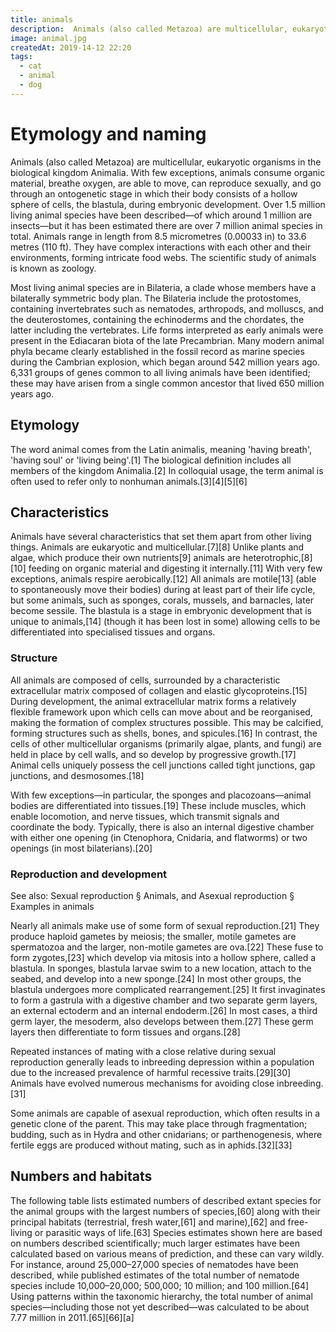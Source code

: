 ```yaml
---
title: animals
description:  Animals (also called Metazoa) are multicellular, eukaryotic organisms in the biological kingdom Animalia. With few exceptions, animals consume organic material, breathe oxygen, are able to move, can reproduce sexually, and go through an ontogenetic stage in which their body consists of a hollow sphere of cells, the blastula, during embryonic development. Over 1.5 million living animal species have been described—of which around 1 million are insects—but it has been estimated there are over 7 million animal species in total. Animals range in length from 8.5 micrometres (0.00033 in) to 33.6 metres (110 ft). They have complex interactions with each other and their environments, forming intricate food webs. The scientific study of animals is known as zoology. Most living animal species are in Bilateria, a clade whose members have a bilaterally symmetric body plan. The Bilateria include the protostomes, containing invertebrates such as nematodes, arthropods, and molluscs, and the deuterostomes, containing the echinoderms and the chordates, the latter including the vertebrates. Life forms interpreted as early animals were present in the Ediacaran biota of the late Precambrian. Many modern animal phyla became clearly established in the fossil record as marine species during the Cambrian explosion, which began around 542 million years ago. 6,331 groups of genes common to all living animals have been identified; these may have arisen from a single common ancestor that lived 650 million years ago.
image: animal.jpg
createdAt: 2019-14-12 22:20
tags:
  - cat
  - animal
  - dog
---
```

# Etymology and naming
Animals (also called Metazoa) are multicellular, eukaryotic organisms in the biological kingdom Animalia. With few exceptions, animals consume organic material, breathe oxygen, are able to move, can reproduce sexually, and go through an ontogenetic stage in which their body consists of a hollow sphere of cells, the blastula, during embryonic development. Over 1.5 million living animal species have been described—of which around 1 million are insects—but it has been estimated there are over 7 million animal species in total. Animals range in length from 8.5 micrometres (0.00033 in) to 33.6 metres (110 ft). They have complex interactions with each other and their environments, forming intricate food webs. The scientific study of animals is known as zoology.

Most living animal species are in Bilateria, a clade whose members have a bilaterally symmetric body plan. The Bilateria include the protostomes, containing invertebrates such as nematodes, arthropods, and molluscs, and the deuterostomes, containing the echinoderms and the chordates, the latter including the vertebrates. Life forms interpreted as early animals were present in the Ediacaran biota of the late Precambrian. Many modern animal phyla became clearly established in the fossil record as marine species during the Cambrian explosion, which began around 542 million years ago. 6,331 groups of genes common to all living animals have been identified; these may have arisen from a single common ancestor that lived 650 million years ago. 

## Etymology
The word animal comes from the Latin animalis, meaning 'having breath', 'having soul' or 'living being'.[1] The biological definition includes all members of the kingdom Animalia.[2] In colloquial usage, the term animal is often used to refer only to nonhuman animals.[3][4][5][6] 

## Characteristics
Animals have several characteristics that set them apart from other living things. Animals are eukaryotic and multicellular.[7][8] Unlike plants and algae, which produce their own nutrients[9] animals are heterotrophic,[8][10] feeding on organic material and digesting it internally.[11] With very few exceptions, animals respire aerobically.[12] All animals are motile[13] (able to spontaneously move their bodies) during at least part of their life cycle, but some animals, such as sponges, corals, mussels, and barnacles, later become sessile. The blastula is a stage in embryonic development that is unique to animals,[14] (though it has been lost in some) allowing cells to be differentiated into specialised tissues and organs. 

### Structure
All animals are composed of cells, surrounded by a characteristic extracellular matrix composed of collagen and elastic glycoproteins.[15] During development, the animal extracellular matrix forms a relatively flexible framework upon which cells can move about and be reorganised, making the formation of complex structures possible. This may be calcified, forming structures such as shells, bones, and spicules.[16] In contrast, the cells of other multicellular organisms (primarily algae, plants, and fungi) are held in place by cell walls, and so develop by progressive growth.[17] Animal cells uniquely possess the cell junctions called tight junctions, gap junctions, and desmosomes.[18]

With few exceptions—in particular, the sponges and placozoans—animal bodies are differentiated into tissues.[19] These include muscles, which enable locomotion, and nerve tissues, which transmit signals and coordinate the body. Typically, there is also an internal digestive chamber with either one opening (in Ctenophora, Cnidaria, and flatworms) or two openings (in most bilaterians).[20] 

### Reproduction and development
See also: Sexual reproduction § Animals, and Asexual reproduction § Examples in animals

Nearly all animals make use of some form of sexual reproduction.[21] They produce haploid gametes by meiosis; the smaller, motile gametes are spermatozoa and the larger, non-motile gametes are ova.[22] These fuse to form zygotes,[23] which develop via mitosis into a hollow sphere, called a blastula. In sponges, blastula larvae swim to a new location, attach to the seabed, and develop into a new sponge.[24] In most other groups, the blastula undergoes more complicated rearrangement.[25] It first invaginates to form a gastrula with a digestive chamber and two separate germ layers, an external ectoderm and an internal endoderm.[26] In most cases, a third germ layer, the mesoderm, also develops between them.[27] These germ layers then differentiate to form tissues and organs.[28]

Repeated instances of mating with a close relative during sexual reproduction generally leads to inbreeding depression within a population due to the increased prevalence of harmful recessive traits.[29][30] Animals have evolved numerous mechanisms for avoiding close inbreeding.[31]

Some animals are capable of asexual reproduction, which often results in a genetic clone of the parent. This may take place through fragmentation; budding, such as in Hydra and other cnidarians; or parthenogenesis, where fertile eggs are produced without mating, such as in aphids.[32][33]


## Numbers and habitats
The following table lists estimated numbers of described extant species for the animal groups with the largest numbers of species,[60] along with their principal habitats (terrestrial, fresh water,[61] and marine),[62] and free-living or parasitic ways of life.[63] Species estimates shown here are based on numbers described scientifically; much larger estimates have been calculated based on various means of prediction, and these can vary wildly. For instance, around 25,000–27,000 species of nematodes have been described, while published estimates of the total number of nematode species include 10,000–20,000; 500,000; 10 million; and 100 million.[64] Using patterns within the taxonomic hierarchy, the total number of animal species—including those not yet described—was calculated to be about 7.77 million in 2011.[65][66][a]